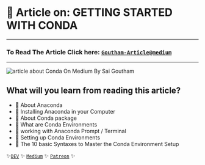 # 🚀 Article on: GETTING STARTED WITH CONDA
___

### To Read The Article Click here: [`Goutham-Article@medium`][4]
---
![article about Conda On Medium By Sai Goutham](https://c10.patreonusercontent.com/3/eyJ3Ijo2MjB9/patreon-media/p/post/55131310/8187ca4bfc6442dc9ebbcae0334f2819/1.png?token-time=1630713600&token-hash=WR9ZnccR-1-nPQYqJkfTRn8RRIAEAwAEcboNQFQB-no%3D)

## What will you learn from reading this article?
- 📌 About Anaconda
- 📌 Installing Anaconda in your Computer
- 📌 About Conda package
- 📌 What are Conda Environments
- 📌 working with Anaconda Prompt / Terminal
- 📌 Setting up Conda Environments 
- 📌 The 10 basic Syntaxes to Master the Conda Environment Setup

✨[`DEV`][1] ✨ [`Medium`][2] ✨ [`Patreon`][3] ✨



[1]:(www.dev.to/Gouthique)
[3]:(www.patreon.com/posts/55131310)
[2]:(www.medium.com/me/stories/public)
[4]:(www.medium.com/@gouthamgosh10/getting-started-with-conda-918a9b838009)

